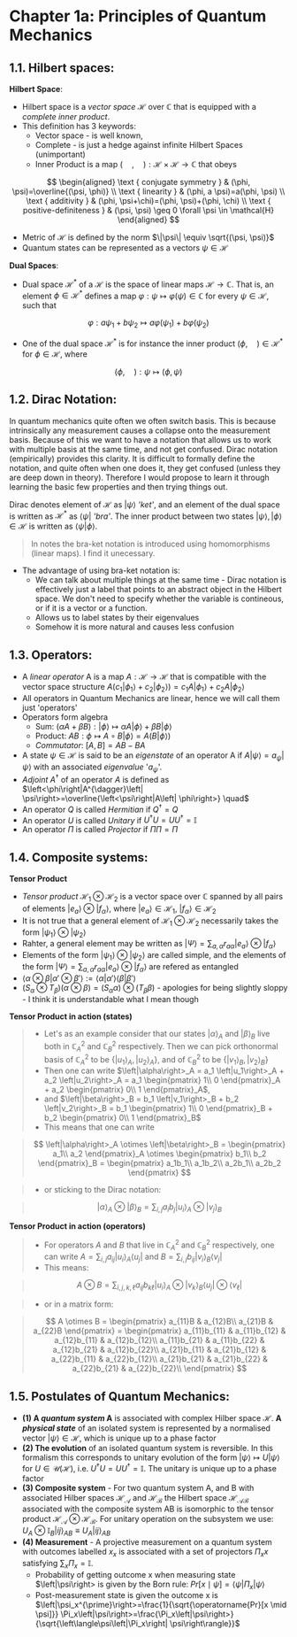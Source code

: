 # Chapter 1a: Principles of Quantum Mechanics

## 1.1. Hilbert spaces:

**Hilbert Space**:

- Hilbert space is a _vector space_ $\mathcal{H}$ over $\mathbb{C}$ that is equipped with a _complete_ _inner product_. 
- This definition has 3 keywords: 
    - Vector space - is well known, 
    - Complete - is just a hedge against infinite Hilbert Spaces (unimportant)
    - Inner Product is a map $(\quad,\quad): \mathcal{H} \times \mathcal{H} \rightarrow \mathbb{C}$ that obeys

$$
\begin{aligned}
\text { conjugate symmetry } & (\phi, \psi)=\overline{(\psi, \phi)} \\
\text { linearity } & (\phi, a \psi)=a(\phi, \psi) \\
\text { additivity } & (\phi, \psi+\chi)=(\phi, \psi)+(\phi, \chi) \\
\text { positive-definiteness } & (\psi, \psi) \geq 0 \forall \psi \in \mathcal{H}
\end{aligned}
$$

- Metric of $\mathcal{H}$ is defined by the norm $\|\psi\| \equiv \sqrt{(\psi, \psi)}$
- Quantum states can be represented as a vectors $\psi \in \mathcal{H}$

**Dual Spaces**:

- Dual space $\mathcal{H^*}$ of a $\mathcal{H}$ is the space of linear maps $\mathcal{H} \rightarrow \mathbb{C}$. That is, an element $\phi \in \mathcal{H^*}$ defines a map $\varphi: \psi \mapsto \varphi(\psi) \in \mathbb{C}$ for every $\psi \in \mathcal{H}$, such that 

$$
\varphi: a \psi_1+b \psi_2 \mapsto a \varphi\left(\psi_1\right)+b \varphi\left(\psi_2\right)
$$

- One of the dual space $\mathcal{H^*}$ is for instance the inner product $(\phi, \quad) \in \mathcal{H}^*$ for $\phi \in \mathcal{H}$, where 

$$
(\phi, \quad): \psi \mapsto(\phi, \psi)
$$

## 1.2. Dirac Notation:
In quantum mechanics quite often we often switch basis. This is because intrinsically any measurement causes a collapse onto the measurement basis. Because of this we want to have a notation that allows us to work with multiple basis at the same time, and not get confused. Dirac notation (empirically) provides this clarity. It is difficult to formally define the notation, and quite often when one does it, they get confused (unless they are deep down in theory). Therefore I would propose to learn it through learning the basic few properties and then trying things out. 

Dirac denotes element of $\mathcal{H}$ as $\left|\psi\right>$ _'ket'_, and an element of the dual space is written as $\mathcal{H^*}$ as $\left<\psi\right|$ _'bra'_. The inner product between two states $\left|\psi\right>, \left|\phi\right> \in \mathcal{H}$ is written as $\left<\psi|\phi\right>$.
> In notes the bra-ket notation is introduced using homomorphisms (linear maps). I find it unecessary.

- The advantage of using bra-ket notation is:
    - We can talk about multiple things at the same time - Dirac notation is effectively just a label that points to an abstract object in the Hilbert space. We don't need to specify whether the variable is contineous, or if it is a vector or a function.
    - Allows us to label states by their eigenvalues
    - Somehow it is more natural and causes less confusion

## 1.3. Operators:
- A _linear operator_ A is a map $A : \mathcal{H} \rightarrow \mathcal{H}$ that is compatible with the vector space structure $A(c_1\left|\phi_1\right> + c_2\left|\phi_2\right>) = c_1A\left|\phi_1\right> + c_2A\left|\phi_2\right>$
- All operators in Quantum Mechanics are linear, hence we will call them just 'operators'
- Operators form algebra
    - Sum: $(\alpha A+\beta B):\left|\phi\right> \mapsto \alpha A\left|\phi\right>+\beta B\left|\phi\right>$
    - Product: $A B: \phi \mapsto A \circ B\left|\phi\right>=A(B\left|\phi\right>)$
    - _Commutator_: $[A, B]=A B-B A$
- A state $\psi \in \mathcal{H}$ is said to be an _eigenstate_ of an operator A if $A\left|\psi\right> = a_\psi\left|\psi\right>$ with an associated _eigenvalue_ '$a_\psi$'.
- _Adjoint_ $A^\dagger$ of an operator $A$ is defined as $\left<\phi\right|A^{\dagger}\left| \psi\right>=\overline{\left<\psi\right|A\left| \phi\right>} \quad$
- An operator $Q$ is called _Hermitian_ if $Q^\dagger=Q$
- An operator $U$ is called _Unitary_ if $U^\dagger U= U U^\dagger = \mathbb{I}$
- An operator $\Pi$ is called _Projector_ if $\Pi\Pi= \Pi$

## 1.4. Composite systems:
**Tensor Product**

- _Tensor product_ $\mathcal{H}_1 \otimes \mathcal{H}_2$ is a vector space over $\mathbb{C}$ spanned by all pairs of elements $\left|e_a\right> \otimes\left|f_\alpha\right>$, where $\left|e_a\right> \in \mathcal{H_1}$, $\left|f_\alpha\right> \in \mathcal{H_2}$
- It is not true that a general element of $\mathcal{H}_1 \otimes \mathcal{H}_2$ necessarily takes the form $\left|\psi_1\right>\otimes\left|\psi_2\right>$
- Rahter, a general element may be written as $\left|\Psi\right>=\sum_{a, \alpha} r_{a \alpha}\left|e_a\right> \otimes\left|f_\alpha\right>$
- Elements of the form $\left|\psi_1\right>\otimes\left|\psi_2\right>$ are called simple, and the elements of the form $\left|\Psi\right>=\sum_{a, \alpha} r_{a \alpha}\left|e_a\right> \otimes\left|f_\alpha\right>$ are refered as entangled
- $\left<\alpha\otimes\beta|\alpha'\otimes\beta'\right> := \left<\alpha|\alpha'\right>\left<\beta|\beta'\right>$
- $\left( S_\alpha \otimes T_\beta \right)\left(\alpha \otimes \beta\right) = \left(S_\alpha\alpha\right)\otimes\left(T_\beta\beta\right)$ - apologies for being slightly sloppy - I think it is understandable what I mean though

**Tensor Product in action (states)**

>- Let's as an example consider that our states $\left|\alpha\right>_A \text{ and } \left|\beta\right>_B$ live both in $\mathbb{C}^2_A$ and $\mathbb{C}^2_B$ respectively. Then we can pick orthonormal basis of $\mathbb{C}^2_A$ to be $\left\{\left|u_1\right>_A, \left|u_2\right>_A \right\}$, and of $\mathbb{C}^2_B$ to be $\left\{\left|v_1\right>_B, \left|v_2\right>_B \right\}$
>- Then one can write $\left|\alpha\right>_A = a_1 \left|u_1\right>_A + a_2 \left|u_2\right>_A = a_1 \begin{pmatrix} 1\\ 0 \end{pmatrix}_A + a_2 \begin{pmatrix} 0\\ 1 \end{pmatrix}_A$,
>- and $\left|\beta\right>_B = b_1 \left|v_1\right>_B + b_2 \left|v_2\right>_B = b_1 \begin{pmatrix} 1\\ 0 \end{pmatrix}_B + b_2 \begin{pmatrix} 0\\ 1 \end{pmatrix}_B$
>- This means that one can write 

>$$
\left|\alpha\right>_A \otimes \left|\beta\right>_B = \begin{pmatrix} a_1\\ a_2 \end{pmatrix}_A \otimes \begin{pmatrix} b_1\\ b_2 \end{pmatrix}_B = \begin{pmatrix} a_1b_1\\ a_1b_2\\ a_2b_1\\ a_2b_2 \end{pmatrix}
$$

>- or sticking to the Dirac notation:

>$$
\left|\alpha\right>_A \otimes \left|\beta\right>_B = \sum_{i,j} a_i b_j \left|u_i\right>_A \otimes \left|v_j\right>_B
$$

**Tensor Product in action (operators)**

>- For operators $A$ and $B$ that live in $\mathbb{C}^2_A$ and $\mathbb{C}^2_B$ respectively, one can write $A = \sum_{i,j} a_{ij} \left|u_i\right>_A \left<u_j\right|$ and $B = \sum_{i,j} b_{ij} \left|v_i\right>_B \left<v_j\right|$
>- This means:

>$$
A \otimes B = \sum_{i,j,k,\ell} a_{ij} b_{k\ell} \left|u_i\right>_A \otimes \left|v_k\right>_B \left<u_j\right|\otimes\left<v_\ell\right|
$$

>- or in a matrix form:

>$$
A \otimes B = \begin{pmatrix}
a_{11}B & a_{12}B\\
a_{21}B & a_{22}B
\end{pmatrix} = \begin{pmatrix}
a_{11}b_{11} & a_{11}b_{12} & a_{12}b_{11} & a_{12}b_{12}\\
a_{11}b_{21} & a_{11}b_{22} & a_{12}b_{21} & a_{12}b_{22}\\
a_{21}b_{11} & a_{21}b_{12} & a_{22}b_{11} & a_{22}b_{12}\\
a_{21}b_{21} & a_{21}b_{22} & a_{22}b_{21} & a_{22}b_{22}\\
\end{pmatrix}
$$


## 1.5. Postulates of Quantum Mechanics:
- **(1) A _quantum system_ A** is associated with complex Hilber space $\mathcal{H}$. **A _physical state_** of an isolated system is represented by a normalised vector $\left|\psi\right> \in \mathcal{H}$, which is unique up to a phase factor
- **(2) The evolution** of an isolated quantum system is reversible. In this formalism this corresponds to unitary evolution of the form $\left|\psi\right> \mapsto U\left|\psi\right>$ for $U \in \mathcal{U}(\mathcal{H})$, i.e. $U^{\dagger} U=U U^{\dagger}=\mathbb{I}$. The unitary is unique up to a phase factor
- **(3) Composite system** - For two quantum system A, and B with associated Hilber spaces $\mathcal{H_A}$ and $\mathcal{H_B}$ the Hilbert space $\mathcal{H_{AB}}$ associated with the composite system AB is isomorphic to the tensor product $\mathcal{H_A}\otimes\mathcal{H_B}$. For unitary operation on the subsystem we use: $U_A \otimes \mathbb{I}_B\left|i j\right>_{A B} \equiv U_A\left|i j\right>_{A B}$
- **(4) Measurement** - A projective measurement on a quantum system with outcomes labelled ${x}_x$ is associated with a set of projectors ${\Pi_x}x$ satisfying $\sum_x \Pi_x = \mathbb{I}$. 
    - Probability of getting outcome x when measuring state $\left|\psi\right> is given by the Born rule: $Pr[x \mid \psi]=\left\langle\psi\left|\Pi_x\right| \psi\right\rangle$
    - Post-measurement state is given the outcome x is $\left|\psi_x^{\prime}\right>=\frac{1}{\sqrt{\operatorname{Pr}[x \mid \psi]}} \Pi_x\left|\psi\right>=\frac{\Pi_x\left|\psi\right>}{\sqrt{\left\langle\psi\left|\Pi_x\right| \psi\right\rangle}}$


